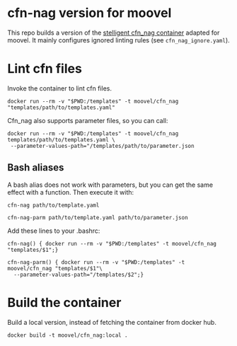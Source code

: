 # cfn-nag version for moovel

This repo builds a version of the [stelligent cfn_nag container](https://github.com/stelligent/cfn_nag) adapted for moovel. It mainly configures ignored linting rules (see `cfn_nag_ignore.yaml`).

# Lint cfn files

Invoke the container to lint cfn files.

`docker run --rm -v "$PWD:/templates" -t moovel/cfn_nag "templates/path/to/templates.yaml"`

Cfn_nag also supports parameter files, so you can call:

```
docker run --rm -v "$PWD:/templates" -t moovel/cfn_nag templates/path/to/templates.yaml \
 --parameter-values-path="/templates/path/to/parameter.json
```

## Bash aliases

A bash alias does not work with parameters, but you can get the same effect with a function. Then execute it with:

```
cfn-nag path/to/template.yaml

cfn-nag-parm path/to/template.yaml path/to/parameter.json
```

Add these lines to your .bashrc:

```
cfn-nag() { docker run --rm -v "$PWD:/templates" -t moovel/cfn_nag "templates/$1";}

cfn-nag-parm() { docker run --rm -v "$PWD:/templates" -t moovel/cfn_nag "templates/$1"\
  --parameter-values-path="/templates/$2";}

```

# Build the container

Build a local version, instead of fetching the container from docker hub.

`docker build -t moovel/cfn_nag:local .`


